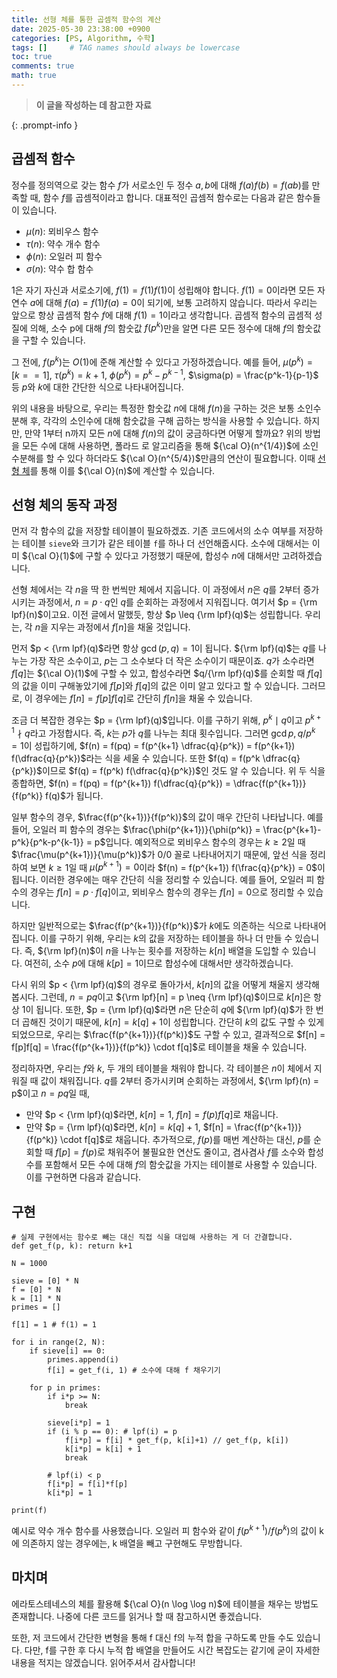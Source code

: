 ```yaml
---
title: 선형 체를 통한 곱셈적 함수의 계산
date: 2025-05-30 23:38:00 +0900
categories: [PS, Algorithm, 수학]
tags: []     # TAG names should always be lowercase
toc: true
comments: true
math: true
---
```


> **이 글을 작성하는 데 참고한 자료**
> 
{: .prompt-info }

## 곱셈적 함수
정수를 정의역으로 갖는 함수 $f$가 서로소인 두 정수 $a, b$에 대해 $f(a)f(b) = f(ab)$를 만족할 때, 함수 $f$를 곱셈적이라고 합니다.
대표적인 곱셈적 함수로는 다음과 같은 함수들이 있습니다.
- $\mu(n)$: 뫼비우스 함수
- $\tau(n)$: 약수 개수 함수
- $\phi(n)$: 오일러 피 함수
- $\sigma(n)$: 약수 합 함수

$1$은 자기 자신과 서로소기에, $f(1) = f(1)f(1)$이 성립해야 합니다. $f(1) = 0$이라면 모든 자연수 $a$에 대해 $f(a) = f(1)f(a) = 0$이 되기에, 보통 고려하지 않습니다. 따라서 우리는 앞으로 항상 곱셈적 함수 $f$에 대해 $f(1) = 1$이라고 생각합니다.
곱셈적 함수의 곱셈적 성질에 의해, 소수 p에 대해 $f$의 함숫값 $f(p^k)$만을 알면 다른 모든 정수에 대해 $f$의 함숫값을 구할 수 있습니다.

그 전에, $f(p^k)$는 $O(1)$에 준해 계산할 수 있다고 가정하겠습니다. 예를 들어, $\mu(p^{k}) = [k == 1]$, $\tau(p^k) = k+1$, $\phi(p^k) = p^k - p^{k-1}$, $\sigma(p) = \frac{p^k-1}{p-1}$ 등 $p$와 $k$에 대한 간단한 식으로 나타내어집니다.  

위의 내용을 바탕으로, 우리는 특정한 함숫값 $n$에 대해 $f(n)$을 구하는 것은 보통 소인수분해 후, 각각의 소인수에 대해 함숫값을 구해 곱하는 방식을 사용할 수 있습니다. 하지만, 만약 1부터 n까지 모든 $n$에 대해 $f(n)$의 값이 궁금하다면 어떻게 할까요? 위의 방법을 모든 수에 대해 사용하면, 폴라드 로 알고리즘을 통해 ${\cal O}(n^{1/4})$에 소인수분해를 할 수 있다 하더라도 ${\cal O}(n^{5/4})$만큼의 연산이 필요합니다. 이때 [선형 체](https://p4per.dev/posts/Linear-Sieve/)를 통해 이를 ${\cal O}(n)$에 계산할 수 있습니다.

## 선형 체의 동작 과정
먼저 각 함수의 값을 저장할 테이블이 필요하겠죠. 기존 코드에서의 소수 여부를 저장하는 테이블 `sieve`와 크기가 같은 테이블 `f`를 하나 더 선언해줍시다. 소수에 대해서는 이미 ${\cal O}(1)$에 구할 수 있다고 가정했기 때문에, 합성수 $n$에 대해서만 고려하겠습니다.

선형 체에서는 각 $n$을 딱 한 번씩만 체에서 지웁니다. 이 과정에서 $n$은 $q$를 2부터 증가시키는 과정에서, $n = p \cdot q$인 $q$를 순회하는 과정에서 지워집니다. 여기서 $p = {\rm lpf}(n)$이고요. 이전 글에서 말했듯, 항상 $p \leq {\rm lpf}(q)$는 성립합니다. 우리는, 각 $n$을 지우는 과정에서 $f[n]$을 채울 것입니다.

먼저 $p < {\rm lpf}(q)$라면 항상 $\gcd(p, q) = 1$이 됩니다. ${\rm lpf}(q)$는 $q$를 나누는 가장 작은 소수이고, $p$는 그 소수보다 더 작은 소수이기 때문이죠. $q$가 소수라면 $f[q]$는 ${\cal O}(1)$에 구할 수 있고, 합성수라면 $q/{\rm lpf}(q)$를 순회할 때 $f[q]$의 값을 이미 구해놓았기에 $f[p]$와 $f[q]$의 값은 이미 알고 있다고 할 수 있습니다. 그러므로, 이 경우에는 $f[n] = f[p]f[q]$로 간단히 $f[n]$을 채울 수 있습니다. 

조금 더 복잡한 경우는 $p = {\rm lpf}(q)$입니다. 이를 구하기 위해, $p^k \mid q$이고 $p^{k+1} \nmid q$라고 가정합시다. 즉, $k$는 $p$가 $q$를 나누는 최대 횟수입니다. 그러면 $\gcd{p, q/p^k} = 1$이 성립하기에, $f(n) = f(pq) = f(p^{k+1} \dfrac{q}{p^k}) = f(p^{k+1}) f(\dfrac{q}{p^k})$라는 식을 세울 수 있습니다. 또한 $f(q) = f(p^k \dfrac{q}{p^k})$이므로 $f(q) = f(p^k) f(\dfrac{q}{p^k})$인 것도 알 수 있습니다. 위 두 식을 종합하면, $f(n) = f(pq) = f(p^{k+1}) f(\dfrac{q}{p^k}) = \dfrac{f(p^{k+1})}{f(p^k)} f(q)$가 됩니다.

일부 함수의 경우, $\frac{f(p^{k+1})}{f(p^k)}$의 값이 매우 간단히 나타납니다. 예를 들어, 오일러 피 함수의 경우는 $\frac{\phi(p^{k+1})}{\phi(p^k)} = \frac{p^{k+1}-p^k}{p^k-p^{k-1}} = p$입니다. 예외적으로 뫼비우스 함수의 경우는 $k \geq 2$일 때 $\frac{\mu(p^{k+1})}{\mu(p^k)}$가 $0/0$ 꼴로 나타내어지기 때문에, 앞선 식을 정리하여 보면 $k \geq 1$일 때 $\mu(p^{k+1}) = 0$이라 $f(n) = f(p^{k+1}) f(\frac{q}{p^k}) = 0$이 됩니다. 이러한 경우에는 매우 간단히 식을 정리할 수 있습니다. 예를 들어, 오일러 피 함수의 경우는 $f[n] = p \cdot f[q]$이고, 뫼비우스 함수의 경우는 $f[n] = 0$으로 정리할 수 있습니다.

하지만 일반적으로는 $\frac{f(p^{k+1})}{f(p^k)}$가 $k$에도 의존하는 식으로 나타내어집니다. 이를 구하기 위해, 우리는 $k$의 값을 저장하는 테이블을 하나 더 만들 수 있습니다. 즉, ${\rm lpf}(n)$이 $n$을 나누는 횟수를 저장하는 $k[n]$ 배열을 도입할 수 있습니다. 여전히, 소수 $p$에 대해 $k[p] = 1$이므로 합성수에 대해서만 생각하겠습니다. 

다시 위의 $p < {\rm lpf}(q)$의 경우로 돌아가서, $k[n]$의 값을 어떻게 채울지 생각해봅시다. 그런데, $n = pq$이고 ${\rm lpf}[n] = p \neq {\rm lpf}(q)$이므로 $k[n]$은 항상 1이 됩니다. 또한, $p = {\rm lpf}(q)$라면 $n$은 단순히 $q$에 ${\rm lpf}(q)$가 한 번 더 곱해진 것이기 때문에, $k[n] = k[q]+1$이 성립합니다. 간단히 $k$의 값도 구할 수 있게 되었으므로, 우리는 $\frac{f(p^{k+1})}{f(p^k)}$도 구할 수 있고, 결과적으로 $f[n] = f[p]f[q] = \frac{f(p^{k+1})}{f(p^k)} \cdot f[q]$로 테이블을 채울 수 있습니다.

정리하자면, 우리는 $f$와 $k$, 두 개의 테이블을 채워야 합니다. 각 테이블은 $n$이 체에서 지워질 때 값이 채워집니다. $q$를 2부터 증가시키며 순회하는 과정에서, ${\rm lpf}(n) = p$이고 $n = pq$일 때, 
- 만약 $p < {\rm lpf}(q)$라면, $k[n] = 1$, $f[n] = f(p)f[q]$로 채웁니다.
- 만약 $p = {\rm lpf}(q)$라면, $k[n] = k[q]+1$, $f[n] =  \frac{f(p^{k+1})}{f(p^k)} \cdot f[q]$로 채웁니다.
추가적으로, $f(p)$를 매번 계산하는 대신, $p$를 순회할 때 $f[p] = f(p)$로 채워주어 불필요한 연산도 줄이고, 겸사겸사 $f$를 소수와 합성수를 포함해서 모든 수에 대해 $f$의 함숫값을 가지는 테이블로 사용할 수 있습니다. 이를 구현하면 다음과 같습니다.

## 구현
```
# 실제 구현에서는 함수로 빼는 대신 직접 식을 대입해 사용하는 게 더 간결합니다.
def get_f(p, k): return k+1 

N = 1000

sieve = [0] * N
f = [0] * N
k = [1] * N
primes = []

f[1] = 1 # f(1) = 1

for i in range(2, N):
    if sieve[i] == 0:
        primes.append(i)
        f[i] = get_f(i, 1) # 소수에 대해 f 채우기기
    
    for p in primes:
        if i*p >= N:
            break
        
        sieve[i*p] = 1
        if (i % p == 0): # lpf(i) = p
            f[i*p] = f[i] * get_f(p, k[i]+1) // get_f(p, k[i])
            k[i*p] = k[i] + 1
            break
        
        # lpf(i) < p
        f[i*p] = f[i]*f[p]
        k[i*p] = 1

print(f)
```

예시로 약수 개수 함수를 사용했습니다.
오일러 피 함수와 같이 $f(p^{k+1})/f(p^k)$의 값이 k에 의존하지 않는 경우에는, k 배열을 빼고 구현해도 무방합니다.

## 마치며
에라토스테네스의 체를 활용해 ${\cal O}(n \log \log n)$에 테이블을 채우는 방법도 존재합니다. 나중에 다른 코드를 읽거나 할 때 참고하시면 좋겠습니다.

또한, 저 코드에서 간단한 변형을 통해 f 대신 f의 누적 합을 구하도록 만들 수도 있습니다. 다만, f를 구한 후 다시 누적 합 배열을 만들어도 시간 복잡도는 같기에 굳이 자세한 내용을 적지는 않겠습니다. 읽어주셔서 감사합니다!